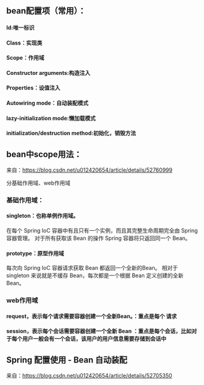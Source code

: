 ## bean配置项（常用）：
#### Id:唯一标识
#### Class：实现类
#### Scope：作用域
#### Constructor arguments:构造注入
#### Properties：设值注入
#### Autowiring mode：自动装配模式
#### lazy-initialization mode:懒加载模式
#### initialization/destruction method:初始化，销毁方法

## bean中scope用法：
来自：https://blog.csdn.net/u012420654/article/details/52760999

分基础作用域、web作用域

### 基础作用域：

#### singleton：也称单例作用域。
<bean id="animals" class="com.demo.Animals" scope="singleton" />
在每个 Spring IoC 容器中有且只有一个实例，而且其完整生命周期完全由 Spring 容器管理。
对于所有获取该 Bean 的操作 Spring 容器将只返回同一个 Bean。

#### prototype：原型作用域
<bean id="animals" class="com.demo.Animals" scope="prototype" />
每次向 Spring IoC 容器请求获取 Bean 都返回一个全新的Bean。
相对于 singleton 来说就是不缓存 Bean，每次都是一个根据 Bean 定义创建的全新 Bean。

### web作用域

#### request，表示每个请求需要容器创建一个全新Bean。：重点是每个 请求
<bean id="animals" class="com.demo.Animals" scope="request" />

#### session，表示每个会话需要容器创建一个全新 Bean ：重点是每个会话，比如对于每个用户一般会有一个会话，该用户的用户信息需要存储到会话中
<bean id="animals" class="com.demo.Animals" scope="session" />

## Spring 配置使用 - Bean 自动装配
来自：https://blog.csdn.net/u012420654/article/details/52705350
